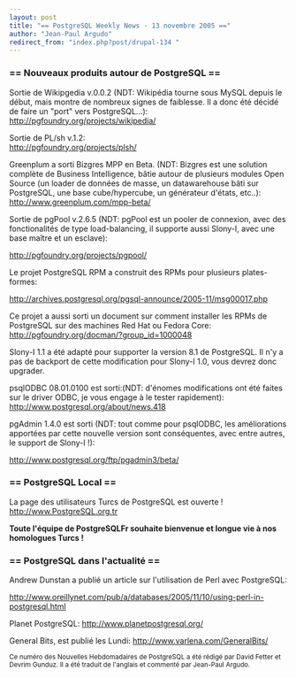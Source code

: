 ```yaml
---
layout: post
title: "== PostgreSQL Weekly News - 13 novembre 2005 =="
author: "Jean-Paul Argudo"
redirect_from: "index.php?post/drupal-134 "
---
```




<h3>== Nouveaux produits autour de PostgreSQL ==</h3>

<p>Sortie de Wikipgedia v.0.0.2 (NDT: Wikipédia tourne sous MySQL depuis le début, mais montre de nombreux signes de faiblesse. Il a donc été décidé de faire un "port" vers PostgreSQL...):<br /><a href="http://pgfoundry.org/projects/wikipedia/" target="_blank">http://pgfoundry.org/projects/wikipedia/</a></p>

<p>Sortie de PL/sh v.1.2:<br /><a href="http://pgfoundry.org/projects/plsh/" target="_blank">http://pgfoundry.org/projects/plsh/</a></p>

<p>Greenplum a sorti Bizgres MPP en Beta. (NDT: Bizgres est une solution complète de Business Intelligence, bâtie autour de plusieurs modules Open Source (un loader de données de masse, un datawarehouse bâti sur PostgreSQL, une base cube/hypercube, un générateur d'états, etc..):<br /><a href="http://www.greenplum.com/mpp-beta/" target="_blank">http://www.greenplum.com/mpp-beta/</a></p>

<p>Sortie de pgPool v.2.6.5 (NDT: pgPool est un pooler de connexion, avec des fonctionalités de type load-balancing, il supporte aussi Slony-I, avec une base maître et un esclave):<br />

<a href="http://pgfoundry.org/projects/pgpool/">http://pgfoundry.org/projects/pgpool/</a></p>

<p>Le projet PostgreSQL RPM a construit des RPMs pour plusieurs plates-formes:<br />

<a href="http://archives.postgresql.org/pgsql-announce/2005-11/msg00017.php" target="_blank">http://archives.postgresql.org/pgsql-announce/2005-11/msg00017.php</a><br />

Ce projet a aussi sorti un document sur comment installer les RPMs de PostgreSQL sur des machines Red Hat ou Fedora Core:<br /><a href="http://pgfoundry.org/docman/?group_id=1000048" target="_blank">http://pgfoundry.org/docman/?group_id=1000048</a></p>

<p>Slony-I 1.1 a été adapté pour supporter la version 8.1 de PostgreSQL. Il n'y a pas de backport de cette modification pour Slony-I 1.0, vous devrez donc upgrader.</p>

<p>psqlODBC 08.01.0100 est sorti:(NDT: d'énomes modifications ont été faites sur le driver ODBC, je vous engage à le tester rapidement):<br /><a href="http://www.postgresql.org/about/news.418" target="_blank">http://www.postgresql.org/about/news.418</a></p>

<p>pgAdmin 1.4.0 est sorti (NDT: tout comme pour psqlODBC, les améliorations apportées par cette nouvelle version sont conséquentes, avec entre autres, le support de Slony-I&nbsp;!):<br />

<a href="http://www.postgresql.org/ftp/pgadmin3/beta/" target="_blank">http://www.postgresql.org/ftp/pgadmin3/beta/</a></p>

<h3>== PostgreSQL Local ==</h3>

<p>La page des utilisateurs Turcs de PostgreSQL est ouverte&nbsp;!<br /><a href="http://www.PostgreSQL.org.tr" target="_blank">http://www.PostgreSQL.org.tr</a><br />

<strong>Toute l'équipe de PostgreSQLFr souhaite bienvenue et longue vie à nos homologues Turcs&nbsp;!</strong></p>

<h3>== PostgreSQL dans l'actualité ==</h3>

<p>Andrew Dunstan a publié un article sur l'utilisation de Perl avec PostgreSQL:<br />

<a href="http://www.oreillynet.com/pub/a/databases/2005/11/10/using-perl-in-postgresql.html" target="_blank">http://www.oreillynet.com/pub/a/databases/2005/11/10/using-perl-in-postgresql.html</a></p>

<p>Planet PostgreSQL: <a href="http://www.planetpostgresql.org/" target="_blank">http://www.planetpostgresql.org/</a></p>

<p>General Bits, est publié les Lundi: <a href="http://www.varlena.com/GeneralBits/" target="_blank">http://www.varlena.com/GeneralBits/</a></p>

<p><small>Ce numéro des Nouvelles Hebdomadaires de PostgreSQL a été rédigé par David Fetter et Devrim Gunduz. Il a été traduit de l'anglais et commenté par Jean-Paul Argudo.</small></p>